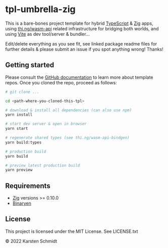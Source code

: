 # tpl-umbrella-zig

This is a bare-bones project template for hybrid
[TypeScript](https://www.typescriptlang.org/) & [Zig](https://ziglang.org) apps,
using
[thi.ng/wasm-api](https://github.com/thi-ng/umbrella/tree/develop/packages/wasm-api)
related infrastructure for bridging both worlds, and using
[Vite](https://vitejs.dev/) as dev tool/server & bundler...

Edit/delete everything as you see fit, see linked package readme files for
further details & please submit an issue if you spot anything wrong! Thanks!

## Getting started

Please consult the [GitHub
documentation](https://docs.github.com/en/repositories/creating-and-managing-repositories/creating-a-repository-from-a-template)
to learn more about template repos. Once you cloned the repo, proceed as
follows:

```bash
# git clone ...

cd <path-where-you-cloned-this-tpl>

# download & install all dependencies (can also use npm)
yarn install

# start dev server & open in browser
yarn start

# regenerate shared types (see thi.ng/wasm-api-bindgen)
yarn build:types

# production build
yarn build

# preview latest production build
yarn preview
```

## Requirements

-   [Zig](https://ziglang.org) versions >= 0.10.0
-   [Binaryen](https://github.com/WebAssembly/binaryen)

## License

This project is licensed under the MIT License. See LICENSE.txt

&copy; 2022 Karsten Schmidt
